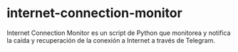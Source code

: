 # internet-connection-monitor
Internet Connection Monitor es un script de Python que monitorea y notifica la caída y recuperación de la conexión a Internet a través de Telegram.
